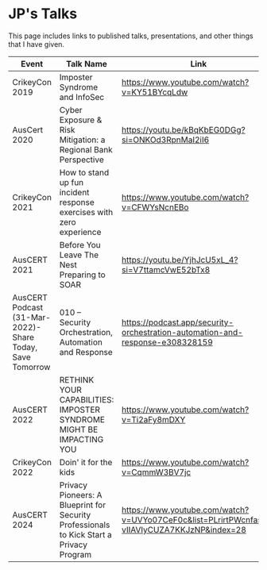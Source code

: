 # JP's Talks
This page includes links to published talks, presentations, and other things that I have given.

| Event | Talk Name | Link |
| --- | --- | --- |
| CrikeyCon 2019 | Imposter Syndrome and InfoSec  | https://www.youtube.com/watch?v=KY51BYcqLdw |
| AusCert 2020 | Cyber Exposure & Risk Mitigation: a Regional Bank Perspective | https://youtu.be/kBqKbEG0DGg?si=ONKOd3RpnMaI2iI6 |
| CrikeyCon 2021 |How to stand up fun incident response exercises with zero experience | https://www.youtube.com/watch?v=CFWYsNcnEBo |
| AusCERT 2021 | Before You Leave The Nest Preparing to SOAR | https://youtu.be/YjhJcU5xL_4?si=V7ttamcVwE52bTx8 |
| AusCERT Podcast (31-Mar-2022)- Share Today, Save Tomorrow |010 – Security Orchestration, Automation and Response  | https://podcast.app/security-orchestration-automation-and-response-e308328159 |
| AusCERT 2022 | RETHINK YOUR CAPABILITIES: IMPOSTER SYNDROME MIGHT BE IMPACTING YOU | https://www.youtube.com/watch?v=Ti2aFy8mDXY
| CrikeyCon 2022 | Doin' it for the kids |  https://www.youtube.com/watch?v=CqmmW3BV7jc |
| AusCERT 2024 | Privacy Pioneers: A Blueprint for Security Professionals to Kick Start a Privacy Program | https://www.youtube.com/watch?v=UVYo07CeF0c&list=PLrirtPWcnfasXf-vIIAVIyCUZA7KKJzNP&index=28
